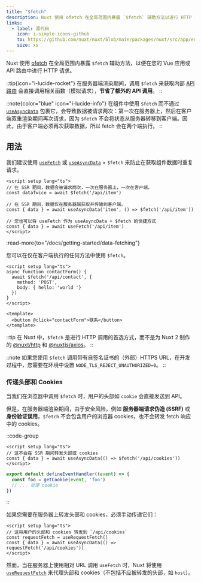 ```yaml
---
title: "$fetch"
description: Nuxt 使用 ofetch 在全局范围内暴露 `$fetch` 辅助方法以进行 HTTP 请求。
links:
  - label: 源代码
    icon: i-simple-icons-github
    to: https://github.com/nuxt/nuxt/blob/main/packages/nuxt/src/app/entry.ts
    size: xs
---
```


Nuxt 使用 [ofetch](https://github.com/unjs/ofetch) 在全局范围内暴露 `$fetch` 辅助方法，以便在您的 Vue 应用或 API 路由中进行 HTTP 请求。

::tip{icon="i-lucide-rocket"}
在服务器端渲染期间，调用 `$fetch` 来获取内部 [API 路由](/docs/guide/directory-structure/server) 会直接调用相关函数（模拟请求），**节省了额外的 API 调用**。
::

::note{color="blue" icon="i-lucide-info"}
在组件中使用 `$fetch` 而不通过 [`useAsyncData`](/docs/api/composables/use-async-data) 包裹它，会导致数据被请求两次：第一次在服务器上，然后在客户端双重渲染期间再次请求，因为 `$fetch` 不会将状态从服务器转移到客户端。因此，由于客户端必须再次获取数据，所以 fetch 会在两个端执行。
::

## 用法

我们建议使用 [`useFetch`](/docs/api/composables/use-fetch) 或 [`useAsyncData`](/docs/api/composables/use-async-data) + `$fetch` 来防止在获取组件数据时重复请求。

```vue [app.vue]
<script setup lang="ts">
// 在 SSR 期间，数据会被请求两次，一次在服务器上，一次在客户端。
const dataTwice = await $fetch('/api/item')

// 在 SSR 期间，数据仅在服务器端获取并传输到客户端。
const { data } = await useAsyncData('item', () => $fetch('/api/item'))

// 您也可以将 useFetch 作为 useAsyncData + $fetch 的快捷方式
const { data } = await useFetch('/api/item')
</script>
```

:read-more{to="/docs/getting-started/data-fetching"}

您可以在仅在客户端执行的任何方法中使用 `$fetch`。

```vue [pages/contact.vue]
<script setup lang="ts">
async function contactForm() {
  await $fetch('/api/contact', {
    method: 'POST',
    body: { hello: 'world '}
  })
}
</script>

<template>
  <button @click="contactForm">联系</button>
</template>
```

::tip
在 Nuxt 中，`$fetch` 是进行 HTTP 调用的首选方式，而不是为 Nuxt 2 制作的 [@nuxt/http](https://github.com/nuxt/http) 和 [@nuxtjs/axios](https://github.com/nuxt-community/axios-module)。
::

::note
如果您使用 `$fetch` 调用带有自签名证书的（外部）HTTPS URL，在开发过程中，您需要在环境中设置 `NODE_TLS_REJECT_UNAUTHORIZED=0`。
::

### 传递头部和 Cookies

当我们在浏览器中调用 `$fetch` 时，用户的头部如 `cookie` 会直接发送到 API。

但是，在服务器端渲染期间，由于安全风险，例如 **服务器端请求伪造 (SSRF)** 或 **身份验证误用**，`$fetch` 不会包含用户的浏览器 cookies，也不会转发 fetch 响应中的 cookies。

::code-group

```vue [pages/index.vue]
<script setup lang="ts">
// 这不会在 SSR 期间转发头部或 cookies
const { data } = await useAsyncData(() => $fetch('/api/cookies'))
</script>
```

```ts [server/api/cookies.ts]
export default defineEventHandler((event) => {
  const foo = getCookie(event, 'foo')
  // ... 处理 cookie
})
```
::

如果您需要在服务器上转发头部和 cookies，必须手动传递它们：

```vue [pages/index.vue]
<script setup lang="ts">
// 这将用户的头部和 cookies 转发到 `/api/cookies`
const requestFetch = useRequestFetch()
const { data } = await useAsyncData(() => requestFetch('/api/cookies'))
</script>
```

然而，当在服务器上使用相对 URL 调用 `useFetch` 时，Nuxt 将使用 [`useRequestFetch`](/docs/api/composables/use-request-fetch) 来代理头部和 cookies（不包括不应被转发的头部，如 `host`）。
